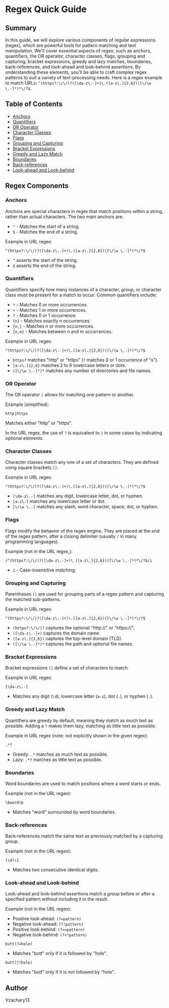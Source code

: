 # Regex Quick Guide

## Summary

In this guide, we will explore various components of regular expressions (regex), which are powerful tools for pattern matching and text manipulation. We'll cover essential aspects of regex, such as anchors, quantifiers, the OR operator, character classes, flags, grouping and capturing, bracket expressions, greedy and lazy matches, boundaries, back-references, and look-ahead and look-behind assertions. By understanding these elements, you'll be able to craft complex regex patterns to suit a variety of text-processing needs. Here is a regex example to match URLs: `^(https?:\/\/)?([\da-z\.-]+)\.([a-z\.]{2,6})([\/\w \.-]*)*\/?$`.

## Table of Contents

- [Anchors](#anchors)
- [Quantifiers](#quantifiers)
- [OR Operator](#or-operator)
- [Character Classes](#character-classes)
- [Flags](#flags)
- [Grouping and Capturing](#grouping-and-capturing)
- [Bracket Expressions](#bracket-expressions)
- [Greedy and Lazy Match](#greedy-and-lazy-match)
- [Boundaries](#boundaries)
- [Back-references](#back-references)
- [Look-ahead and Look-behind](#look-ahead-and-look-behind)

## Regex Components

### Anchors

Anchors are special characters in regex that match positions within a string, rather than actual characters. The two main anchors are:

- `^` - Matches the start of a string.
- `$` - Matches the end of a string.

Example in URL regex:

```regex
^(https?:\/\/)?([\da-z\.-]+)\.([a-z\.]{2,6})([\/\w \.-]*)*\/?$
```

- `^` asserts the start of the string.
- `$` asserts the end of the string.

### Quantifiers

Quantifiers specify how many instances of a character, group, or character class must be present for a match to occur. Common quantifiers include:

- `*` - Matches 0 or more occurrences.
- `+` - Matches 1 or more occurrences.
- `?` - Matches 0 or 1 occurrence.
- `{n}` - Matches exactly n occurrences.
- `{n,}` - Matches n or more occurrences.
- `{n,m}` - Matches between n and m occurrences.

Example in URL regex:

```regex
^(https?:\/\/)?([\da-z\.-]+)\.([a-z\.]{2,6})([\/\w \.-]*)*\/?$
```

- `https?` matches "http" or "https" (`?` matches 0 or 1 occurrence of "s").
- `[a-z\.]{2,6}` matches 2 to 6 lowercase letters or dots.
- `([\/\w \.-]*)*` matches any number of directories and file names.

### OR Operator

The OR operator `|` allows for matching one pattern or another.

Example (simplified):

```regex
http|https
```

Matches either "http" or "https".

In the URL regex, the use of `?` is equivalent to `|` in some cases by indicating optional elements.

### Character Classes

Character classes match any one of a set of characters. They are defined using square brackets `[]`.

Example in URL regex:

```regex
^(https?:\/\/)?([\da-z\.-]+)\.([a-z\.]{2,6})([\/\w \.-]*)*\/?$
```

- `[\da-z\.-]` matches any digit, lowercase letter, dot, or hyphen.
- `[a-z\.]` matches any lowercase letter or dot.
- `[\/\w \.-]` matches any slash, word character, space, dot, or hyphen.

### Flags

Flags modify the behavior of the regex engine. They are placed at the end of the regex pattern, after a closing delimiter (usually `/` in many programming languages).

Example (not in the URL regex,):

```regex
/^(https?:\/\/)?([\da-z\.-]+)\.([a-z\.]{2,6})([\/\w \.-]*)*\/?$/i
```

- `i` - Case-insensitive matching.

### Grouping and Capturing

Parentheses `()` are used for grouping parts of a regex pattern and capturing the matched sub-patterns.

Example in URL regex:

```regex
^(https?:\/\/)?([\da-z\.-]+)\.([a-z\.]{2,6})([\/\w \.-]*)*\/?$
```

- `(https?:\/\/)?` captures the optional "http://" or "https://".
- `([\da-z\.-]+)` captures the domain name.
- `([a-z\.]{2,6})` captures the top-level domain (TLD).
- `([\/\w \.-]*)*` captures the path and optional file names.

### Bracket Expressions

Bracket expressions `[]` define a set of characters to match.

Example in URL regex:

```regex
[\da-z\.-]
```

- Matches any digit (`\d`), lowercase letter (`a-z`), dot (`.`), or hyphen (`-`).

### Greedy and Lazy Match

Quantifiers are greedy by default, meaning they match as much text as possible. Adding a `?` makes them lazy, matching as little text as possible.

Example in URL regex (note: not explicitly shown in the given regex):

```regex
.*?
```

- Greedy: `.*` matches as much text as possible.
- Lazy: `.*?` matches as little text as possible.

### Boundaries

Word boundaries are used to match positions where a word starts or ends.

Example (not in the URL regex):

```regex
\bword\b
```

- Matches "word" surrounded by word boundaries.

### Back-references

Back-references match the same text as previously matched by a capturing group.

Example (not in the URL regex):

```regex
(\d)\1
```

- Matches two consecutive identical digits.

### Look-ahead and Look-behind

Look-ahead and look-behind assertions match a group before or after a specified pattern without including it in the result.

Example (not in the URL regex):

- Positive look-ahead: `(?=pattern)`
- Negative look-ahead: `(?!pattern)`
- Positive look-behind: `(?<=pattern)`
- Negative look-behind: `(?<!pattern)`

```regex
butt(?=hole)
```

- Matches "butt" only if it is followed by "hole".

```regex
butt(?!hole)
```

- Matches "butt" only if it is not followed by "hole".

## Author

Vzachary13
